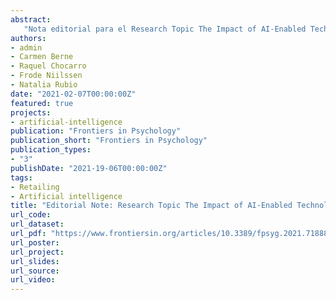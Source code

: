```yaml
---
abstract: 
   "Nota editorial para el Research Topic The Impact of AI-Enabled Technologies in E-commerce and Omnichannel Retailing."
authors:
- admin
- Carmen Berne
- Raquel Chocarro
- Frode Niilssen
- Natalia Rubio
date: "2021-02-07T00:00:00Z"
featured: true
projects:
- artificial-intelligence
publication: "Frontiers in Psychology"
publication_short: "Frontiers in Psychology"
publication_types:
- "3"
publishDate: "2021-19-06T00:00:00Z"
tags:
- Retailing
- Artificial intelligence
title: "Editorial Note: Research Topic The Impact of AI-Enabled Technologies in E-commerce and Omnichannel Retailing."
url_code: 
url_dataset: 
url_pdf: "https://www.frontiersin.org/articles/10.3389/fpsyg.2021.718885/full"
url_poster: 
url_project: 
url_slides: 
url_source: 
url_video: 
---
```




